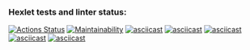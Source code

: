 ### Hexlet tests and linter status:

[![Actions Status](https://github.com/rusmurs/frontend-project-lvl1/workflows/hexlet-check/badge.svg)](https://github.com/rusmurs/frontend-project-lvl1/actions)
[![Maintainability](https://api.codeclimate.com/v1/badges/cdce4f5fb9bd2e662bf0/maintainability)](https://codeclimate.com/github/rusmurs/frontend-project-lvl1/maintainability)
[![asciicast](https://asciinema.org/a/sgi0HUqt7TESFaMdmD8mhgVD1.svg)](https://asciinema.org/a/sgi0HUqt7TESFaMdmD8mhgVD1)
[![asciicast](https://asciinema.org/a/tAzAfZYqAgjDa9dkR27EbH8Uy.svg)](https://asciinema.org/a/tAzAfZYqAgjDa9dkR27EbH8Uy)
[![asciicast](https://asciinema.org/a/NdGDBpM4QkpPq4ykJBl8FZbQU.svg)](https://asciinema.org/a/NdGDBpM4QkpPq4ykJBl8FZbQU)
[![asciicast](https://asciinema.org/a/ctLP6Cff5r00E5OpYX1qhwe0K.svg)](https://asciinema.org/a/ctLP6Cff5r00E5OpYX1qhwe0K)
[![asciicast](https://asciinema.org/a/ISMK31q6ZcAqaCXdRY8Op1dJi.svg)](https://asciinema.org/a/ISMK31q6ZcAqaCXdRY8Op1dJi)
